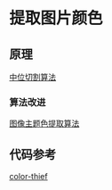 # 提取图片颜色

## 原理

[中位切割算法](https://www.wikiwand.com/zh-hans/%E4%B8%AD%E4%BD%8D%E5%88%87%E5%89%B2%E6%BC%94%E7%AE%97%E6%B3%95)

### 算法改进

[图像主题色提取算法](https://blog.csdn.net/shanglianlm/article/details/50051269#11-%E4%B8%AD%E4%BD%8D%E5%88%87%E5%88%86%E6%B3%95median-cut)

## 代码参考

[color-thief](https://github.com/lokesh/color-thief)
